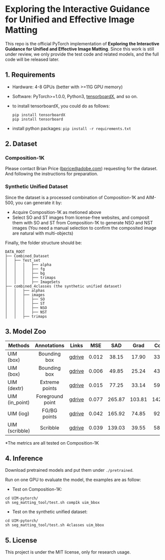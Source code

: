 # Exploring the Interactive Guidance for Unified and Effective Image Matting

This repo is the official PyTorch implementation of **Exploring the Interactive Guidance for Unified and Effective Image Matting**. Since this work is still under review, we only provide the test code and related models, and the full code will be released later.

##  1. Requirements

   - Hardware: 4-8 GPUs (better with >=11G GPU memory)
   - Software: PyTorch>=1.0.0, Python3, [tensorboardX](https://github.com/lanpa/tensorboardX),  and so on.
   - to install tensorboardX, you could do as follows:

     ```
     pip install tensorboardX
     pip install tensorboard
     ```
- install python packages: `pip install -r requirements.txt`

## 2. Dataset

### Composition-1K

Please contact Brian Price ([bprice@adobe.com](mailto:bprice@adobe.com)) requesting for the dataset. And following the instructions for preparation.


### Synthetic Unified Dataset

Since the dataset is a processed combination of Composition-1K and AIM-500, you can generate it by:

- Acquire Composition-1K as metioned above
- Select SO and ST images from license-free websites, and composit them with SO and ST from Composition-1K to generate NSO and NST images (You need a manual selection to confirm the composited image are natural with multi-objects)

Finally, the folder structure should be:

```
DATA_ROOT
├── Combined_Dataset
│   ├── Test_set
│   │   │   ├── alpha
│   │   │   ├── fg
│   │   │   ├── bg
│   │   │   ├── trimaps
│   │   │   ├── ImageSets 
├── combined_4classes (the synthetic unified dataset)
│   │   ├── alphas
│   │   ├── images
│   │   │   ├── SO
│   │   │   ├── ST
│   │   │   ├── NSO
│   │   │   ├── NST
│   │   ├── trimaps
```

## 3. Model Zoo

| Methods   | Annotations  | Links | MSE  | SAD  | Grad | Conn | Notes |
| --------- | :----------: | :---: | :--: | :--: | :--: | :--: | ---- |
| UIM (box) | Bounding box | [gdrive](https://drive.google.com/file/d/14ofHr1_Z5sxSVyE9efReZtH6_HtX_CQb/view?usp=sharing) | 0.012 | 38.15 | 17.90 | 33.76 | trimap-based |
| UIM (box) | Bounding box | [gdrive](https://drive.google.com/file/d/1LvZJXQIDBj0I76C99cMy6amPn13DtkHB/view?usp=sharing) | 0.006 | 49.85  | 25.24  | 43.60  | trimap-free  |
| UIM (dextr) | Extreme points | [gdrive](https://drive.google.com/file/d/1p4FBelvRpUZlLFYkaP-49xYesdI_JDBj/view?usp=sharing) | 0.015 | 77.25 | 33.14 | 59.93 | trimap-free |
| UIM (in_point) | Foreground point | [gdrive](https://drive.google.com/file/d/1FpuHaTBDp-_9R2sO908T7Iltmtah5Snk/view?usp=sharing) | 0.077 | 265.87 | 103.81 | 142.87 | trimap-free |
| UIM (iog) | FG/BG points | [gdrive](https://drive.google.com/file/d/1bUbuQOEDtgzEEN6yKkyYfI7aUzRwPSRP/view?usp=sharing) | 0.042 | 165.92 | 74.85 | 92.18 | trimap-free |
| UIM (scribble) | Scribble | [gdrive](https://drive.google.com/file/d/1D15KR7OgZKDwVE1OE9RITLUZLC_17Zvs/view?usp=sharing) | 0.039 | 139.03 | 39.55 | 58.31 | trimap-free |

*The metrics are all tested on Composition-1K

## 4. Inference

Download pretrained models and put them under `./pretrained`.

Run on one GPU to evaluate the model, the examples are as follow:

- Test on Composition-1K:

```
cd UIM-pytorch/
sh seg_matting_tool/test.sh comp1k uim_bbox
```

- Test on the synthetic unified dataset:

```
cd UIM-pytorch/
sh seg_matting_tool/test.sh 4classes uim_bbox
```

## 5. License

This project is under the MIT license, only for research usage.
